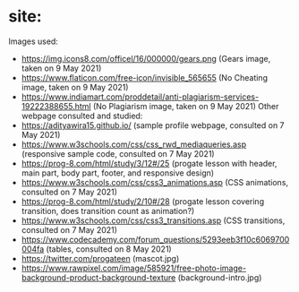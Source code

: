 # site: 

Images used:

- https://img.icons8.com/officel/16/000000/gears.png (Gears image, taken on 9 May 2021)
- https://www.flaticon.com/free-icon/invisible_565655 (No Cheating image, taken on 9 May 2021)
- https://www.indiamart.com/proddetail/anti-plagiarism-services-19222388655.html (No Plagiarism image, taken on 9 May 2021)
Other webpage consulted and studied:
- https://adityawira15.github.io/ (sample profile webpage, consulted on 7 May 2021)
- https://www.w3schools.com/css/css_rwd_mediaqueries.asp (responsive sample code, consulted on 7 May 2021)
- https://prog-8.com/html/study/3/12#/25 (progate lesson with header, main part, body part, footer, and responsive design)
- https://www.w3schools.com/css/css3_animations.asp (CSS animations, consulted on 7 May 2021)
- https://prog-8.com/html/study/2/10#/28 (progate lesson covering transition, does transition count as animation?)
- https://www.w3schools.com/css/css3_transitions.asp (CSS transitions, consulted on 7 May 2021)
- https://www.codecademy.com/forum_questions/5293eeb3f10c6069700004fa (tables, consulted on 8 May 2021)
- https://twitter.com/progateen (mascot.jpg)
- https://www.rawpixel.com/image/585921/free-photo-image-background-product-background-texture (background-intro.jpg)


